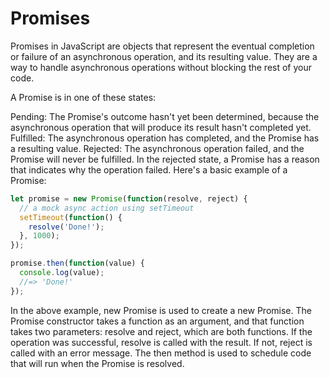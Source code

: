 # Promises

Promises in JavaScript are objects that represent the eventual completion or failure of an asynchronous operation, and its resulting value. They are a way to handle asynchronous operations without blocking the rest of your code.

A Promise is in one of these states:

Pending: The Promise's outcome hasn't yet been determined, because the asynchronous operation that will produce its result hasn't completed yet.
Fulfilled: The asynchronous operation has completed, and the Promise has a resulting value.
Rejected: The asynchronous operation failed, and the Promise will never be fulfilled. In the rejected state, a Promise has a reason that indicates why the operation failed.
Here's a basic example of a Promise:

```jsx
let promise = new Promise(function(resolve, reject) {
  // a mock async action using setTimeout
  setTimeout(function() {
    resolve('Done!');
  }, 1000);
});

promise.then(function(value) {
  console.log(value);
  //=> 'Done!'
});
```

In the above example, new Promise is used to create a new Promise. The Promise constructor takes a function as an argument, and that function takes two parameters: resolve and reject, which are both functions. If the operation was successful, resolve is called with the result. If not, reject is called with an error message. The then method is used to schedule code that will run when the Promise is resolved.
